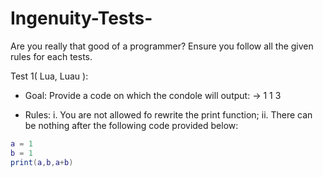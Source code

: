 # Ingenuity-Tests-
Are you really that good of a programmer?
Ensure you follow all the given rules for each tests.

Test 1( Lua, Luau ): 
- Goal: Provide a code on which the condole will output: -> 1 1 3

- Rules: i. You are not allowed fo rewrite the print function; ii. There can be nothing after the following code provided below: 

```lua
a = 1
b = 1
print(a,b,a+b)
```
